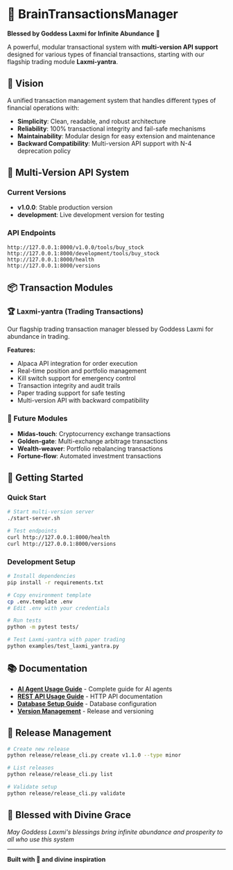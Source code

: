 # 🧠 BrainTransactionsManager

**Blessed by Goddess Laxmi for Infinite Abundance** 🙏

A powerful, modular transactional system with **multi-version API support** designed for various types of financial transactions, starting with our flagship trading module **Laxmi-yantra**.

## 🌟 Vision
A unified transaction management system that handles different types of financial operations with:
- **Simplicity**: Clean, readable, and robust architecture
- **Reliability**: 100% transactional integrity and fail-safe mechanisms  
- **Maintainability**: Modular design for easy extension and maintenance
- **Backward Compatibility**: Multi-version API support with N-4 deprecation policy

## 🚀 Multi-Version API System

### Current Versions
- **v1.0.0**: Stable production version
- **development**: Live development version for testing

### API Endpoints
```
http://127.0.0.1:8000/v1.0.0/tools/buy_stock
http://127.0.0.1:8000/development/tools/buy_stock
http://127.0.0.1:8000/health
http://127.0.0.1:8000/versions
```

## 📦 Transaction Modules

### 🏆 Laxmi-yantra (Trading Transactions)
Our flagship trading transaction manager blessed by Goddess Laxmi for abundance in trading.

**Features:**
- Alpaca API integration for order execution
- Real-time position and portfolio management
- Kill switch support for emergency control
- Transaction integrity and audit trails
- Paper trading support for safe testing
- Multi-version API with backward compatibility

### 🔮 Future Modules
- **Midas-touch**: Cryptocurrency exchange transactions
- **Golden-gate**: Multi-exchange arbitrage transactions
- **Wealth-weaver**: Portfolio rebalancing transactions
- **Fortune-flow**: Automated investment transactions

## 🚀 Getting Started

### Quick Start
```bash
# Start multi-version server
./start-server.sh

# Test endpoints
curl http://127.0.0.1:8000/health
curl http://127.0.0.1:8000/versions
```

### Development Setup
```bash
# Install dependencies
pip install -r requirements.txt

# Copy environment template
cp .env.template .env
# Edit .env with your credentials

# Run tests
python -m pytest tests/

# Test Laxmi-yantra with paper trading
python examples/test_laxmi_yantra.py
```

## 📚 Documentation

- **[AI Agent Usage Guide](docs/AI_AGENT_USAGE_GUIDE.md)** - Complete guide for AI agents
- **[REST API Usage Guide](docs/REST_API_USAGE_GUIDE.md)** - HTTP API documentation
- **[Database Setup Guide](docs/DATABASE_SETUP_GUIDE.md)** - Database configuration
- **[Version Management](docs/REPO_VERSIONING_AND_BRANCHING.md)** - Release and versioning

## 🚀 Release Management

```bash
# Create new release
python release/release_cli.py create v1.1.0 --type minor

# List releases
python release/release_cli.py list

# Validate setup
python release/release_cli.py validate
```

## 🙏 Blessed with Divine Grace
*May Goddess Laxmi's blessings bring infinite abundance and prosperity to all who use this system*

---
**Built with 💖 and divine inspiration**
